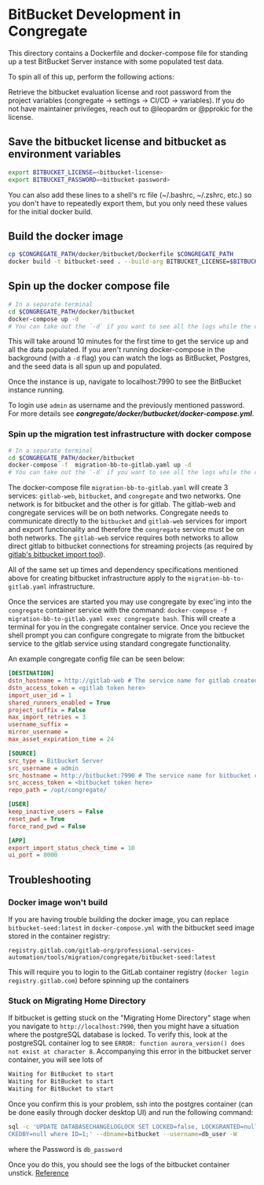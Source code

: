 # BitBucket Development in Congregate

This directory contains a Dockerfile and docker-compose file for standing up a test BitBucket Server instance with some populated test data.

To spin all of this up, perform the following actions:

Retrieve the bitbucket evaluation license and root password from the project variables (congregate -> settings -> CI/CD -> variables).
If you do not have maintainer privileges, reach out to @leopardm or @pprokic for the license.

## Save the bitbucket license and bitbucket as environment variables

```bash
export BITBUCKET_LICENSE=<bitbucket-license>
export BITBUCKET_PASSWORD=<bitbucket-password>
```

You can also add these lines to a shell's rc file (~/.bashrc, ~/.zshrc, etc.) so you don't have to repeatedly export them, but you only need these values for the initial docker build.

## Build the docker image

```bash
cp $CONGREGATE_PATH/docker/bitbucket/Dockerfile $CONGREGATE_PATH
docker build -t bitbucket-seed . --build-arg BITBUCKET_LICENSE=$BITBUCKET_LICENSE --build-arg BITBUCKET_PASSWORD=$BITBUCKET_PASSWORD
```

## Spin up the docker compose file

```bash
# In a separate terminal
cd $CONGREGATE_PATH/docker/bitbucket
docker-compose up -d
# You can take out the `-d` if you want to see all the logs while the containers are running
```

This will take around 10 minutes for the first time to get the service up and all the data populated. If you aren't running docker-compose in the background (with a `-d` flag) you can watch the logs as BitBucket, Postgres, and the seed data is all spun up and populated.

Once the instance is up, navigate to localhost:7990 to see the BitBucket instance running.

To login use `admin` as username and the previously mentioned password. For more details see ***congregate/docker/butbucket/docker-compose.yml***.

### Spin up the migration test infrastructure with docker compose

```bash
# In a separate terminal
cd $CONGREGATE_PATH/docker/bitbucket
docker-compose -f  migration-bb-to-gitlab.yaml up -d
# You can take out the `-d` if you want to see all the logs while the containers are running
```

The docker-compose file `migration-bb-to-gitlab.yaml` will create 3 services: `gitlab-web`, `bitbucket`, and `congregate` and two networks. One network is for bitbucket and the other is for gitlab. The gitlab-web and congregate services will be on both networks. Congregate needs to communicate directly to the `bitbucket` and `gitlab-web` services for import and export functionality and therefore the `congregate` service must be on both networks. The `gitlab-web` service requires both networks to allow direct gitlab to bitbucket connections for streaming projects (as required by [gitlab's bitbucket import tool](https://docs.gitlab.com/ee/api/import.html#import-repository-from-bitbucket-server)).

All of the same set up times and dependency specifications mentioned above for creating bitbucket infrastructure apply to the `migration-bb-to-gitlab.yaml` infrastructure.

Once the services are started you may use congregate by exec'ing into the `congregate` container service with the command: `docker-compose -f migration-bb-to-gitlab.yaml exec congregate bash`. This will create a terminal for you in the congregate container service. Once you recieve the shell prompt you can configure congregate to migrate from the bitbucket service to the gitlab service using standard congregate functionality.

An example congregate config file can be seen below:

```ini
[DESTINATION]
dstn_hostname = http://gitlab-web # The service name for gitlab created by docker-compose
dstn_access_token = <gitlab token here>
import_user_id = 1
shared_runners_enabled = True
project_suffix = False
max_import_retries = 3
username_suffix = 
mirror_username = 
max_asset_expiration_time = 24

[SOURCE]
src_type = Bitbucket Server
src_username = admin
src_hostname = http://bitbucket:7990 # The service name for bitbucket created by docker-compose
src_access_token = <bitbucket token here>
repo_path = /opt/congregate/

[USER]
keep_inactive_users = False
reset_pwd = True
force_rand_pwd = False

[APP]
export_import_status_check_time = 10
ui_port = 8000
```

## Troubleshooting

### Docker image won't build

If you are having trouble building the docker image, you can replace `bitbucket-seed:latest` in `docker-compose.yml` with the bitbucket seed image stored in the container registry:

`registry.gitlab.com/gitlab-org/professional-services-automation/tools/migration/congregate/bitbucket-seed:latest`

This will require you to login to the GitLab container registry (`docker login registry.gitlab.com`) before spinning up the containers

### Stuck on Migrating Home Directory

If bitbucket is getting stuck on the "Migrating Home Directory" stage when you navigate to `http://localhost:7990`, then you might have a situation where the postgreSQL database is locked. To verify this, look at the postgreSQL container log to see `ERROR: function aurora_version() does not exist at character 8`. Accompanying this error in the bitbucket server container, you will see lots of

```bash
Waiting for BitBucket to start
Waiting for BitBucket to start
Waiting for BitBucket to start
```

Once you confirm this is your problem, ssh into the postgres container (can be done easily through docker desktop UI) and run the following command:

```bash
sql -c 'UPDATE DATABASECHANGELOGLOCK SET LOCKED=false, LOCKGRANTED=null, LO
CKEDBY=null where ID=1;' --dbname=bitbucket --username=db_user -W
```

where the Password is `db_password`

Once you do this, you should see the logs of the bitbucket container unstick. [Reference](https://community.atlassian.com/t5/Bitbucket-questions/starting-bitbucket-hangs-on-quot-migrating-home-directory-quot/qaq-p/785834)
